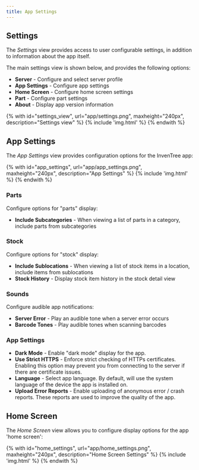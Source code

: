 ```yaml
---
title: App Settings
---
```


## Settings

The *Settings* view provides access to user configurable settings, in addition to information about the app itself.

The main settings view is shown below, and provides the following options:

- **Server** - Configure and select server profile 
- **App Settings** - Configure app settings
- **Home Screen** - Configure home screen settings
- **Part** - Configure part settings
- **About** - Display  app version information

{% with id="settings_view", url="app/settings.png", maxheight="240px", description="Settings view" %}
{% include 'img.html' %}
{% endwith %}

## App Settings

The *App Settings* view provides configuration options for the InvenTree app:

{% with id="app_settings", url="app/app_settings.png", maxheight="240px", description="App Settings" %}
{% include 'img.html' %}
{% endwith %}

### Parts

Configure options for "parts" display:

- **Include Subcategories** - When viewing a list of parts in a category, include parts from subcategories

### Stock

Configure options for "stock" display:

- **Include Sublocations** - When viewing a list of stock items in a location, include items from sublocations
- **Stock History** - Display stock item history in the stock detail view

### Sounds

Configure audible app notifications:

- **Server Error** - Play an audible tone when a server error occurs
- **Barcode Tones** - Play audible tones when scanning barcodes

### App Settings

- **Dark Mode** - Enable "dark mode" display for the app.
- **Use Strict HTTPS** - Enforce strict checking of HTTPs certificates. Enabling this option may prevent you from connecting to the server if there are certificate issues.
- **Language** - Select app language. By default, will use the system language of the device the app is installed on.
- **Upload Error Reports** - Enable uploading of anonymous error / crash reports. These reports are used to improve the quality of the app.

## Home Screen

The *Home Screen* view allows you to configure display options for the app 'home screen':

{% with id="home_settings", url="app/home_settings.png", maxheight="240px", description="Home Screen Settings" %}
{% include 'img.html' %}
{% endwith %}

